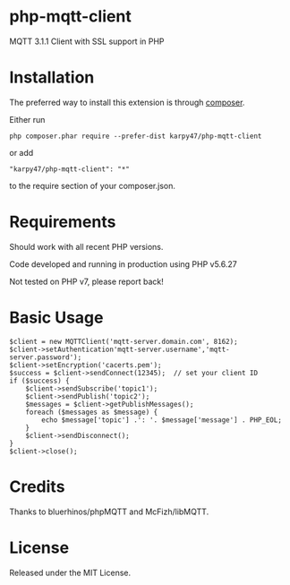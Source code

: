 # php-mqtt-client
MQTT 3.1.1 Client with SSL support in PHP

# Installation

The preferred way to install this extension is through [composer](http://getcomposer.org/download/).

Either run

    php composer.phar require --prefer-dist karpy47/php-mqtt-client

or add

    "karpy47/php-mqtt-client": "*"

to the require section of your composer.json.

# Requirements

Should work with all recent PHP versions.

Code developed and running in production using PHP v5.6.27

Not tested on PHP v7, please report back!

# Basic Usage

    $client = new MQTTClient('mqtt-server.domain.com', 8162);
    $client->setAuthentication'mqtt-server.username','mqtt-server.password');
    $client->setEncryption('cacerts.pem');
    $success = $client->sendConnect(12345);  // set your client ID
    if ($success) {
        $client->sendSubscribe('topic1');
        $client->sendPublish('topic2');
        $messages = $client->getPublishMessages();
        foreach ($messages as $message) {
            echo $message['topic'] .': '. $message['message'] . PHP_EOL;
        }
        $client->sendDisconnect();    
    }
    $client->close();
    
# Credits

Thanks to bluerhinos/phpMQTT and McFizh/libMQTT.

# License

Released under the MIT License.

